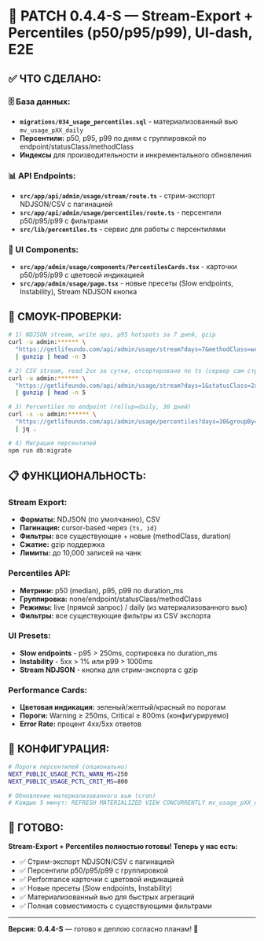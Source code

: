 # 🔧 PATCH 0.4.4-S — **Stream-Export + Percentiles (p50/p95/p99)**, UI-dash, E2E

## ✅ ЧТО СДЕЛАНО:

### **🗄️ База данных:**
- **`migrations/034_usage_percentiles.sql`** - материализованный вью `mv_usage_pXX_daily`
- **Персентили:** p50, p95, p99 по дням с группировкой по endpoint/statusClass/methodClass
- **Индексы** для производительности и инкрементального обновления

### **📊 API Endpoints:**
- **`src/app/api/admin/usage/stream/route.ts`** - стрим-экспорт NDJSON/CSV с пагинацией
- **`src/app/api/admin/usage/percentiles/route.ts`** - персентили p50/p95/p99 с фильтрами
- **`src/lib/percentiles.ts`** - сервис для работы с персентилями

### **🎨 UI Components:**
- **`src/app/admin/usage/components/PercentilesCards.tsx`** - карточки p50/p95/p99 с цветовой индикацией
- **`src/app/admin/usage/page.tsx`** - новые пресеты (Slow endpoints, Instability), Stream NDJSON кнопка

## 🧪 СМОУК-ПРОВЕРКИ:

```bash
# 1) NDJSON stream, write ops, p95 hotspots за 7 дней, gzip
curl -u admin:****** \
  "https://getlifeundo.com/api/admin/usage/stream?days=7&methodClass=write&gzip=1&format=ndjson&durationMin=250" \
  | gunzip | head -n 3

# 2) CSV stream, read 2xx за сутки, отсортировано по ts (сервер сам стримит чанки)
curl -u admin:****** \
  "https://getlifeundo.com/api/admin/usage/stream?days=1&statusClass=2xx&methodClass=read&format=csv&gzip=1" \
  | gunzip | head -n 5

# 3) Percentiles по endpoint (rollup=daily, 30 дней)
curl -s -u admin:****** \
  "https://getlifeundo.com/api/admin/usage/percentiles?days=30&groupBy=endpoint&rollup=daily" \
  | jq .

# 4) Миграция персентилей
npm run db:migrate
```

## 📋 ФУНКЦИОНАЛЬНОСТЬ:

### **Stream Export:**
- **Форматы:** NDJSON (по умолчанию), CSV
- **Пагинация:** cursor-based через `{ts, id}`
- **Фильтры:** все существующие + новые (methodClass, duration)
- **Сжатие:** gzip поддержка
- **Лимиты:** до 10,000 записей на чанк

### **Percentiles API:**
- **Метрики:** p50 (median), p95, p99 по duration_ms
- **Группировка:** none/endpoint/statusClass/methodClass
- **Режимы:** live (прямой запрос) / daily (из материализованного вью)
- **Фильтры:** все существующие фильтры из CSV экспорта

### **UI Presets:**
- **Slow endpoints** - p95 > 250ms, сортировка по duration_ms
- **Instability** - 5xx > 1% или p99 > 1000ms
- **Stream NDJSON** - кнопка для стрим-экспорта с gzip

### **Performance Cards:**
- **Цветовая индикация:** зеленый/желтый/красный по порогам
- **Пороги:** Warning ≥ 250ms, Critical ≥ 800ms (конфигурируемо)
- **Error Rate:** процент 4xx/5xx ответов

## 🔧 КОНФИГУРАЦИЯ:

```bash
# Пороги персентилей (опционально)
NEXT_PUBLIC_USAGE_PCTL_WARN_MS=250
NEXT_PUBLIC_USAGE_PCTL_CRIT_MS=800

# Обновление материализованного вью (cron)
# Каждые 5 минут: REFRESH MATERIALIZED VIEW CONCURRENTLY mv_usage_pXX_daily
```

## 🎯 ГОТОВО:

**Stream-Export + Percentiles полностью готовы! Теперь у нас есть:**
- ✅ Стрим-экспорт NDJSON/CSV с пагинацией
- ✅ Персентили p50/p95/p99 с группировкой
- ✅ Performance карточки с цветовой индикацией
- ✅ Новые пресеты (Slow endpoints, Instability)
- ✅ Материализованный вью для быстрых агрегаций
- ✅ Полная совместимость с существующими фильтрами

---

**Версия: 0.4.4-S** — готово к деплою согласно планам! 🚀


